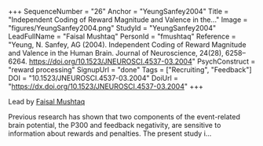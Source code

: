+++
SequenceNumber = "26"
Anchor = "YeungSanfey2004"
Title = "Independent Coding of Reward Magnitude and Valence in the..."
Image = "figures/YeungSanfey2004.png"
StudyId = "YeungSanfey2004"
LeadFullName = "Faisal Mushtaq"
PersonId = "fmushtaq"
Reference = "Yeung, N. Sanfey, AG (2004). Independent Coding of Reward Magnitude and Valence in the Human Brain. Journal of Neuroscience, 24(28), 6258–6264. https://doi.org/10.1523/JNEUROSCI.4537-03.2004"
PsychConstruct = "reward processing"
SignupUrl = "done"
Tags = ["Recruiting", "Feedback"]
DOI = "10.1523/JNEUROSCI.4537-03.2004"
DoiUrl = "https://dx.doi.org/10.1523/JNEUROSCI.4537-03.2004"
+++

Lead by [Faisal Mushtaq](/people/#fmushtaq)

Previous research has shown that two components of the event-related brain potential, the P300 and feedback negativity, are sensitive to information about rewards and penalties. The present study i...